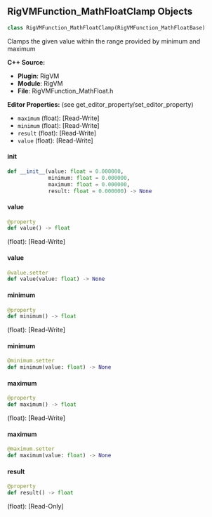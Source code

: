 ## RigVMFunction_MathFloatClamp Objects

```python
class RigVMFunction_MathFloatClamp(RigVMFunction_MathFloatBase)
```

Clamps the given value within the range provided by minimum and maximum

**C++ Source:**

- **Plugin**: RigVM
- **Module**: RigVM
- **File**: RigVMFunction_MathFloat.h

**Editor Properties:** (see get_editor_property/set_editor_property)

- ``maximum`` (float):  [Read-Write]
- ``minimum`` (float):  [Read-Write]
- ``result`` (float):  [Read-Write]
- ``value`` (float):  [Read-Write]

<a id="unreal.RigVMFunction_MathFloatClamp.__init__"></a>

#### __init__

```python
def __init__(value: float = 0.000000,
             minimum: float = 0.000000,
             maximum: float = 0.000000,
             result: float = 0.000000) -> None
```

<a id="unreal.RigVMFunction_MathFloatClamp.value"></a>

#### value

```python
@property
def value() -> float
```

(float):  [Read-Write]

<a id="unreal.RigVMFunction_MathFloatClamp.value"></a>

#### value

```python
@value.setter
def value(value: float) -> None
```

<a id="unreal.RigVMFunction_MathFloatClamp.minimum"></a>

#### minimum

```python
@property
def minimum() -> float
```

(float):  [Read-Write]

<a id="unreal.RigVMFunction_MathFloatClamp.minimum"></a>

#### minimum

```python
@minimum.setter
def minimum(value: float) -> None
```

<a id="unreal.RigVMFunction_MathFloatClamp.maximum"></a>

#### maximum

```python
@property
def maximum() -> float
```

(float):  [Read-Write]

<a id="unreal.RigVMFunction_MathFloatClamp.maximum"></a>

#### maximum

```python
@maximum.setter
def maximum(value: float) -> None
```

<a id="unreal.RigVMFunction_MathFloatClamp.result"></a>

#### result

```python
@property
def result() -> float
```

(float):  [Read-Only]

<a id="unreal.RigUnit_MathFloatClamp"></a>